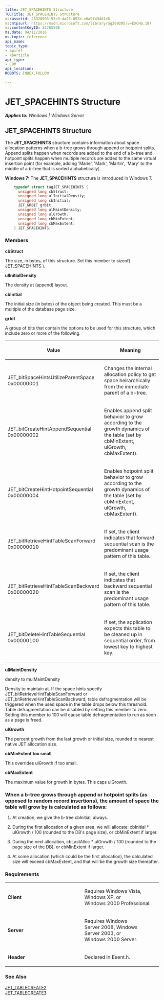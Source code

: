 ```yaml
---
title: JET_SPACEHINTS Structure
TOCTitle: JET_SPACEHINTS Structure
ms:assetid: 23328993-93c9-4a23-892b-e6a9f434d1d6
ms:mtpsurl: https://msdn.microsoft.com/library/Gg269205(v=EXCHG.10)
ms:contentKeyID: 32765508
ms.date: 04/11/2016
ms.topic: reference
api_name: 
topic_type: 
- apiref
- kbArticle
api_type: 
- COM
api_location: 
ROBOTS: INDEX,FOLLOW

---
```


# JET_SPACEHINTS Structure


_**Applies to:** Windows | Windows Server_

## JET_SPACEHINTS Structure

The **JET_SPACEHINTS** structure contains information about space allocation patterns when a b-tree grows through append or hotpoint splits. Append splits happen when records are added to the end of a b-tree and hotpoint splits happen when multiple records are added to the same virtual insertion point (for example, adding 'Marie', 'Mark', 'Martin', 'Mary' to the middle of a b-tree that is sorted alphabetically).

**Windows 7:** The **JET_SPACEHINTS** structure is introduced in Windows 7.

```cpp
    typedef struct tagJET_SPACEHINTS {
      unsigned long cbStruct;
      unsigned long ulInitialDensity;
      unsigned long cbInitial;
      JET_GRBIT grbit;
      unsigned long ulMaintDensity;
      unsigned long ulGrowth;
      unsigned long cbMinExtent;
      unsigned long cbMaxExtent;
    } JET_SPACEHINTS;
```

### Members

**cbStruct**

The size, in bytes, of this structure. Set this member to sizeof( JET_SPACEHINTS ).

**ulInitialDensity**

The density at (append) layout.

**cbInitial**

The initial size (in bytes) of the object being created. This must be a multiple of the database page size.

**grbit**

A group of bits that contain the options to be used for this structure, which include zero or more of the following.

<table>
<colgroup>
<col style="width: 50%" />
<col style="width: 50%" />
</colgroup>
<thead>
<tr class="header">
<th><p>Value</p></th>
<th><p>Meaning</p></th>
</tr>
</thead>
<tbody>
<tr class="odd">
<td><p>JET_bitSpaceHintsUtilizeParentSpace<br />
0x00000001</p></td>
<td><p>Changes the internal allocation policy to get space heirarchically from the immediate parent of a b-tree.</p></td>
</tr>
<tr class="even">
<td><p>JET_bitCreateHintAppendSequential<br />
0x00000002</p></td>
<td><p>Enables append split behavior to grow according to the growth dynamics of the table (set by cbMinExtent, ulGrowth, cbMaxExtent).</p></td>
</tr>
<tr class="odd">
<td><p>JET_bitCreateHintHotpointSequential<br />
0x00000004</p></td>
<td><p>Enables hotpoint split behavior to grow according to the growth dynamics of the table (set by cbMinExtent, ulGrowth, cbMaxExtent).</p></td>
</tr>
<tr class="even">
<td><p>JET_bitRetrieveHintTableScanForward<br />
0x00000010</p></td>
<td><p>If set, the client indicates that forward sequential scan is the predominant usage pattern of this table.</p></td>
</tr>
<tr class="odd">
<td><p>JET_bitRetrieveHintTableScanBackward<br />
0x00000020</p></td>
<td><p>If set, the client indicates that backward sequential scan is the predominant usage pattern of this table.</p></td>
</tr>
<tr class="even">
<td><p>JET_bitDeleteHintTableSequential<br />
0x00000100</p></td>
<td><p>If set, the application expects this table to be cleaned up in sequential order, from lowest key to highest key.</p></td>
</tr>
</tbody>
</table>


**ulMaintDensity**

density to mulMaintDensity

Density to maintain at. If the space hints specify JET_bitRetrieveHintTableScanForward or JET_bitRetrieveHintTableScanBackward, table defragmentation will be triggered when the used space in the table drops below this threshold. Table defragmentation can be disabled by setting this member to zero. Setting this member to 100 will cause table defragmentation to run as soon as a page is freed.

**ulGrowth**

The percent growth from the last growth or initial size, rounded to nearest native JET allocation size.

**cbMinExtent too small**

This overrides ulGrowth if too small.

**cbMaxExtent**

The maximum value for growth in bytes. This caps ulGrowth.

### When a b-tree grows through append or hotpoint splits (as opposed to random record insertions), the amount of space the table will grow by is calculated as follows:

1.  At creation, we give the b-tree cbInitial, always.

2.  During the first allocation of a given area, we will allocate: cbInitial \* ulGrowth / 100 (rounded to the DB's page size), or cbMinExtent if larger.

3.  During the next allocation, cbLastAlloc \* ulGrowth / 100 (rounded to the page size of the DB), or cbMinExtent if larger.

4.  At some allocation (which could be the first allocation), the calculated size will exceed cbMaxExtent, and that will be the growth size thereafter.

### Requirements

<table>
<colgroup>
<col style="width: 50%" />
<col style="width: 50%" />
</colgroup>
<tbody>
<tr class="odd">
<td><p><strong>Client</strong></p></td>
<td><p>Requires Windows Vista, Windows XP, or Windows 2000 Professional.</p></td>
</tr>
<tr class="even">
<td><p><strong>Server</strong></p></td>
<td><p>Requires Windows Server 2008, Windows Server 2003, or Windows 2000 Server.</p></td>
</tr>
<tr class="odd">
<td><p><strong>Header</strong></p></td>
<td><p>Declared in Esent.h.</p></td>
</tr>
</tbody>
</table>


### See Also

[JET_TABLECREATE2](gg269203\(v=exchg.10\).md)  
[JET_TABLECREATE3](gg269264\(v=exchg.10\).md)

